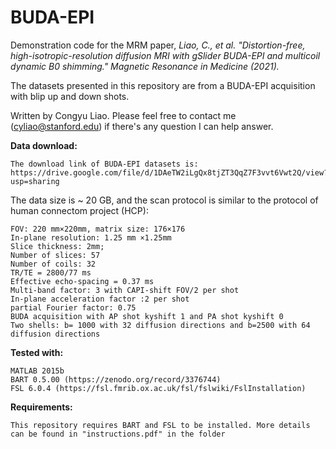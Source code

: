 # BUDA-EPI

Demonstration code for the MRM paper,  *Liao, C., et al. "Distortion-free, high-isotropic-resolution diffusion MRI with gSlider BUDA-EPI and multicoil dynamic B0 shimming." Magnetic Resonance in Medicine (2021).*

The datasets presented in this repository are from a BUDA-EPI acquisition with blip up and down shots. 

Written by Congyu Liao. Please feel free to contact me (cyliao@stanford.edu) if there's any question I can help answer.

**Data download:**
```
The download link of BUDA-EPI datasets is: https://drive.google.com/file/d/1DAeTW2iLgQx8tjZT3QqZ7F3vvt6Vwt2Q/view?usp=sharing
```
The data size is ~ 20 GB, and the scan protocol is similar to the protocol of human connectom project (HCP):
```
FOV: 220 mm×220mm, matrix size: 176×176
In-plane resolution: 1.25 mm ×1.25mm
Slice thickness: 2mm; 
Number of slices: 57
Number of coils: 32
TR/TE = 2800/77 ms
Effective echo-spacing = 0.37 ms
Multi-band factor: 3 with CAPI-shift FOV/2 per shot
In-plane acceleration factor :2 per shot
partial Fourier factor: 0.75
BUDA acquisition with AP shot kyshift 1 and PA shot kyshift 0
Two shells: b= 1000 with 32 diffusion directions and b=2500 with 64 diffusion directions
```
**Tested with:**

    MATLAB 2015b
    BART 0.5.00 (https://zenodo.org/record/3376744)
    FSL 6.0.4 (https://fsl.fmrib.ox.ac.uk/fsl/fslwiki/FslInstallation)

**Requirements:**

    This repository requires BART and FSL to be installed. More details can be found in "instructions.pdf" in the folder
    
    



